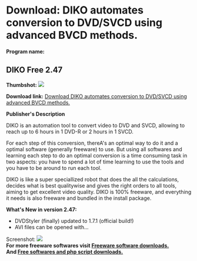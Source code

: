 # Download: DIKO automates conversion to DVD/SVCD using advanced BVCD methods.

**Program name:**

## DIKO Free 2.47

  
**Thumbshot:** ![](http://www.freewarefiles.com/screenshot/dikofree_md.gif)   
  
**Download link:** [Download DIKO automates conversion to DVD/SVCD using advanced BVCD methods.](http://freesoftwares.boysofts.com/DIKO-Free_program_21637.html)  
  


**Publisher's Description**  
  


DIKO is an automation tool to convert video to DVD and SVCD, allowing to reach up to 6 hours in 1 DVD-R or 2 hours in 1 SVCD. 

For each step of this conversion, thereA's an optimal way to do it and a optimal software (generally freeware) to use. But using all softwares and learning each step to do an optimal conversion is a time consuming task in two aspects: you have to spend a lot of time learning to use the tools and you have to be around to run each tool. 

DIKO is like a super speciallized robot that does the all the calculations, decides what is best qualitywise and gives the right orders to all tools, aiming to get excellent video quality. DIKO is 100% freeware, and everything it needs is also freeware and bundled in the install package. 

**What's New in version 2.47:**

  * DVDStyler (finally) updated to 1.7.1 (official build!) 
  * AVI files can be opened with... 

  
  
Screenshot: ![](http://www.freewarefiles.com/screenshot/dikofree.gif)   
**For more freeware softwares visit [Freeware software downloads.](http://freesoftwares.boysofts.com/)**   
**And [Free softwares and php script downloads.](http://www.boysofts.com/)**
